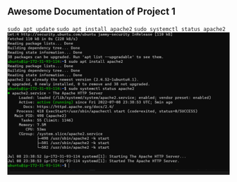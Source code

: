 ## Awesome Documentation of Project 1

`sudo apt update`
`sudo apt install apache2`
`sudo systemctl status apache2`
![apache status](./images/Apache-status.PNG)

